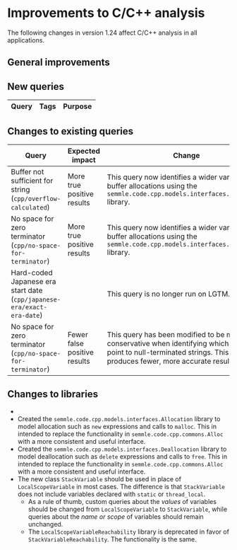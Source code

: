 # Improvements to C/C++ analysis

The following changes in version 1.24 affect C/C++ analysis in all applications.

## General improvements

## New queries

| **Query**                   | **Tags**  | **Purpose**                                                        |
|-----------------------------|-----------|--------------------------------------------------------------------|

## Changes to existing queries

| **Query**                  | **Expected impact**    | **Change**                                                       |
|----------------------------|------------------------|------------------------------------------------------------------|
| Buffer not sufficient for string (`cpp/overflow-calculated`) | More true positive results | This query now identifies a wider variety of buffer allocations using the `semmle.code.cpp.models.interfaces.Allocation` library. |
| No space for zero terminator (`cpp/no-space-for-terminator`) | More true positive results | This query now identifies a wider variety of buffer allocations using the `semmle.code.cpp.models.interfaces.Allocation` library. |
| Hard-coded Japanese era start date (`cpp/japanese-era/exact-era-date`) |  | This query is no longer run on LGTM. |
| No space for zero terminator (`cpp/no-space-for-terminator`) | Fewer false positive results | This query has been modified to be more conservative when identifying which pointers point to null-terminated strings.  This approach produces fewer, more accurate results. |

## Changes to libraries

* 
* Created the `semmle.code.cpp.models.interfaces.Allocation` library to model allocation such as `new` expressions and calls to `malloc`. This in intended to replace the functionality in `semmle.code.cpp.commons.Alloc` with a more consistent and useful interface.
* Created the `semmle.code.cpp.models.interfaces.Deallocation` library to model deallocation such as `delete` expressions and calls to `free`. This in intended to replace the functionality in `semmle.code.cpp.commons.Alloc` with a more consistent and useful interface.
* The new class `StackVariable` should be used in place of `LocalScopeVariable`
  in most cases. The difference is that `StackVariable` does not include
  variables declared with `static` or `thread_local`.
  * As a rule of thumb, custom queries about the _values_ of variables should
    be changed from `LocalScopeVariable` to `StackVariable`, while queries
    about the _name or scope_ of variables should remain unchanged.
  * The `LocalScopeVariableReachability` library is deprecated in favor of
    `StackVariableReachability`. The functionality is the same.
